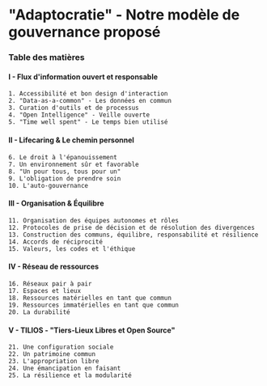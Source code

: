 # "Adaptocratie" - Notre modèle de gouvernance proposé

### Table des matières
#### I - Flux d'information ouvert et responsable
    1. Accessibilité et bon design d'interaction
    2. "Data-as-a-common" - Les données en commun
    3. Curation d'outils et de processus
    4. "Open Intelligence" - Veille ouverte
    5. "Time well spent" - Le temps bien utilisé
#### II - Lifecaring & Le chemin personnel
    6. Le droit à l'épanouissement
    7. Un environnement sûr et favorable
    8. "Un pour tous, tous pour un"
    9. L'obligation de prendre soin
    10. L'auto-gouvernance
#### III - Organisation & Équilibre
    11. Organisation des équipes autonomes et rôles
    12. Protocoles de prise de décision et de résolution des divergences
    13. Construction des communs, équilibre, responsabilité et résilience
    14. Accords de réciprocité
    15. Valeurs, les codes et l'éthique
#### IV - Réseau de ressources
    16. Réseaux pair à pair
    17. Espaces et lieux
    18. Ressources matérielles en tant que commun
    19. Ressources immatérielles en tant que commun
    20. La durabilité
#### V - TILIOS - "Tiers-Lieux Libres et Open Source"
    21. Une configuration sociale
    22. Un patrimoine commun
    23. L'appropriation libre
    24. Une émancipation en faisant
    25. La résilience et la modularité
